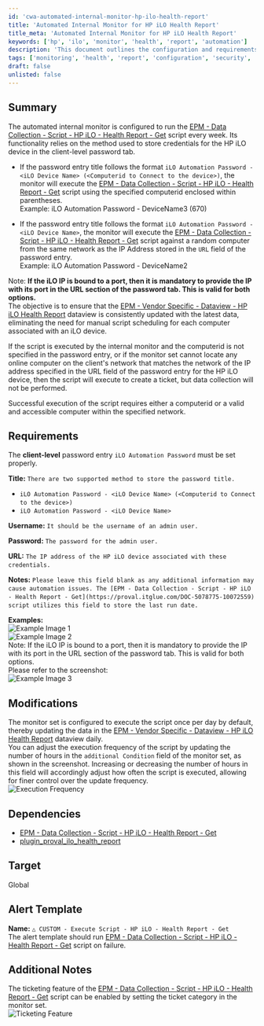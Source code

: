 ```yaml
---
id: 'cwa-automated-internal-monitor-hp-ilo-health-report'
title: 'Automated Internal Monitor for HP iLO Health Report'
title_meta: 'Automated Internal Monitor for HP iLO Health Report'
keywords: ['hp', 'ilo', 'monitor', 'health', 'report', 'automation']
description: 'This document outlines the configuration and requirements for the automated internal monitor that runs the HP iLO Health Report script weekly. It details how to properly store credentials, the execution process, and adjustments for update frequency, ensuring consistent data collection without manual scheduling.'
tags: ['monitoring', 'health', 'report', 'configuration', 'security', 'networking']
draft: false
unlisted: false
---
```

## Summary

The automated internal monitor is configured to run the [EPM - Data Collection - Script - HP iLO - Health Report - Get](https://proval.itglue.com/DOC-5078775-10072559) script every week. Its functionality relies on the method used to store credentials for the HP iLO device in the client-level password tab.

- If the password entry title follows the format `iLO Automation Password - <iLO Device Name> (<Computerid to Connect to the device>)`, the monitor will execute the [EPM - Data Collection - Script - HP iLO - Health Report - Get](https://proval.itglue.com/DOC-5078775-10072559) script using the specified computerid enclosed within parentheses.  
  Example: iLO Automation Password - DeviceName3 (670)

- If the password entry title follows the format `iLO Automation Password - <iLO Device Name>`, the monitor will execute the [EPM - Data Collection - Script - HP iLO - Health Report - Get](https://proval.itglue.com/DOC-5078775-10072559) script against a random computer from the same network as the IP Address stored in the `URL` field of the password entry.  
  Example: iLO Automation Password - DeviceName2

Note: **If the iLO IP is bound to a port, then it is mandatory to provide the IP with its port in the URL section of the password tab. This is valid for both options.**  
The objective is to ensure that the [EPM - Vendor Specific - Dataview - HP iLO Health Report](https://proval.itglue.com/DOC-5078775-10072561) dataview is consistently updated with the latest data, eliminating the need for manual script scheduling for each computer associated with an iLO device.

If the script is executed by the internal monitor and the computerid is not specified in the password entry, or if the monitor set cannot locate any online computer on the client's network that matches the network of the IP address specified in the URL field of the password entry for the HP iLO device, then the script will execute to create a ticket, but data collection will not be performed.

Successful execution of the script requires either a computerid or a valid and accessible computer within the specified network.

## Requirements

The **client-level** password entry `iLO Automation Password` must be set properly.

**Title:** `There are two supported method to store the password title.`
- `iLO Automation Password - <iLO Device Name> (<Computerid to Connect to the device>)`
- `iLO Automation Password - <iLO Device Name>`

**Username:** `It should be the username of an admin user.`

**Password:** `The password for the admin user.`

**URL:** `The IP address of the HP iLO device associated with these credentials.`

**Notes:** `Please leave this field blank as any additional information may cause automation issues. The [EPM - Data Collection - Script - HP iLO - Health Report - Get](https://proval.itglue.com/DOC-5078775-10072559) script utilizes this field to store the last run date.`

**Examples:**  
![Example Image 1](..\..\..\static\img\Execute-Script---HP-iLO---Health-Report---Get\image_1.png)  
![Example Image 2](..\..\..\static\img\Execute-Script---HP-iLO---Health-Report---Get\image_2.png)  
Note: If the iLO IP is bound to a port, then it is mandatory to provide the IP with its port in the URL section of the password tab. This is valid for both options.  
Please refer to the screenshot:  
![Example Image 3](..\..\..\static\img\Execute-Script---HP-iLO---Health-Report---Get\image_3.png)

## Modifications

The monitor set is configured to execute the script once per day by default, thereby updating the data in the [EPM - Vendor Specific - Dataview - HP iLO Health Report](https://proval.itglue.com/DOC-5078775-10072561) dataview daily.  
You can adjust the execution frequency of the script by updating the number of hours in the `additional Condition` field of the monitor set, as shown in the screenshot. Increasing or decreasing the number of hours in this field will accordingly adjust how often the script is executed, allowing for finer control over the update frequency.  
![Execution Frequency](..\..\..\static\img\Execute-Script---HP-iLO---Health-Report---Get\image_4.png)

## Dependencies

- [EPM - Data Collection - Script - HP iLO - Health Report - Get](https://proval.itglue.com/DOC-5078775-10072559)
- [plugin_proval_ilo_health_report](https://proval.itglue.com/DOC-5078775-10072560)

## Target

Global

## Alert Template

**Name:** `△ CUSTOM - Execute Script - HP iLO - Health Report - Get`  
The alert template should run [EPM - Data Collection - Script - HP iLO - Health Report - Get](https://proval.itglue.com/DOC-5078775-10072559) script on failure.

## Additional Notes

The ticketing feature of the [EPM - Data Collection - Script - HP iLO - Health Report - Get](https://proval.itglue.com/DOC-5078775-10072559) script can be enabled by setting the ticket category in the monitor set.  
![Ticketing Feature](..\..\..\static\img\Execute-Script---HP-iLO---Health-Report---Get\image_5.png)


